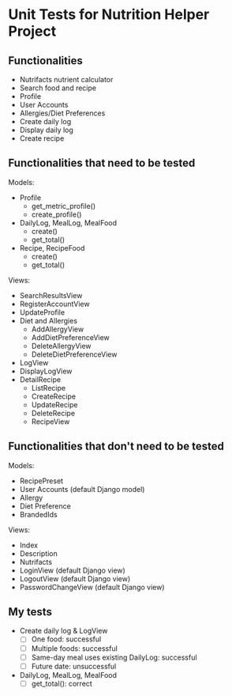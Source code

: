 # Unit Tests for Nutrition Helper Project

## Functionalities
* Nutrifacts nutrient calculator
* Search food and recipe
* Profile
* User Accounts
* Allergies/Diet Preferences
* Create daily log
* Display daily log
* Create recipe


## Functionalities that need to be tested
Models:
* Profile
    * get_metric_profile()
    * create_profile()
* DailyLog, MealLog, MealFood
    * create()
    * get_total()
* Recipe, RecipeFood
    * create()
    * get_total()

Views:
* SearchResultsView
* RegisterAccountView
* UpdateProfile
* Diet and Allergies
    * AddAllergyView
    * AddDietPreferenceView
    * DeleteAllergyView
    * DeleteDietPreferenceView
* LogView
* DisplayLogView
* DetailRecipe
    * ListRecipe
    * CreateRecipe
    * UpdateRecipe
    * DeleteRecipe
    * RecipeView

## Functionalities that don't need to be tested
Models:
* RecipePreset
* User Accounts (default Django model)
* Allergy
* Diet Preference
* BrandedIds

Views:
* Index
* Description
* Nutrifacts
* LoginView (default Django view)
* LogoutView (default Django view)
* PasswordChangeView (default Django view)

## My tests
* Create daily log & LogView
    - [ ] One food: successful
    - [ ] Multiple foods: successful
    - [ ] Same-day meal uses existing DailyLog: successful
    - [ ] Future date: unsuccessful
* DailyLog, MealLog, MealFood
    - [ ] get_total(): correct
